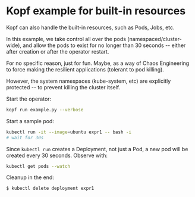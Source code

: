 # Kopf example for built-in resources

Kopf can also handle the built-in resources, such as Pods, Jobs, etc.

In this example, we take control all over the pods (namespaced/cluster-wide),
and allow the pods to exist for no longer than 30 seconds --
either after creation or after the operator restart.

For no specific reason, just for fun. Maybe, as a way of Chaos Engineering
to force making the resilient applications (tolerant to pod killing).

However, the system namespaces (kube-system, etc) are explicitly protected --
to prevent killing the cluster itself.

Start the operator:

```bash
kopf run example.py --verbose
```

Start a sample pod:

```bash
kubectl run -it --image=ubuntu expr1 -- bash -i
# wait for 30s
```

Since `kubectl run` creates a Deployment, not just a Pod,
a new pod will be created every 30 seconds. Observe with:

```bash
kubectl get pods --watch
```

Cleanup in the end:

```bash
$ kubectl delete deployment expr1
```
